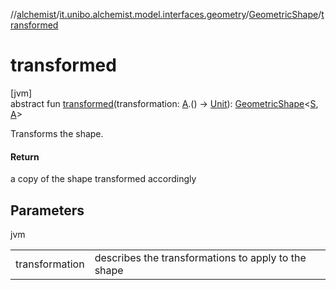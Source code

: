 //[alchemist](../../../index.md)/[it.unibo.alchemist.model.interfaces.geometry](../index.md)/[GeometricShape](index.md)/[transformed](transformed.md)

# transformed

[jvm]\
abstract fun [transformed](transformed.md)(transformation: [A](index.md).() -> [Unit](https://kotlinlang.org/api/latest/jvm/stdlib/kotlin/-unit/index.html)): [GeometricShape](index.md)<[S](index.md), [A](index.md)>

Transforms the shape.

#### Return

a copy of the shape transformed accordingly

## Parameters

jvm

| | |
|---|---|
| transformation | describes the transformations to apply to the shape |
